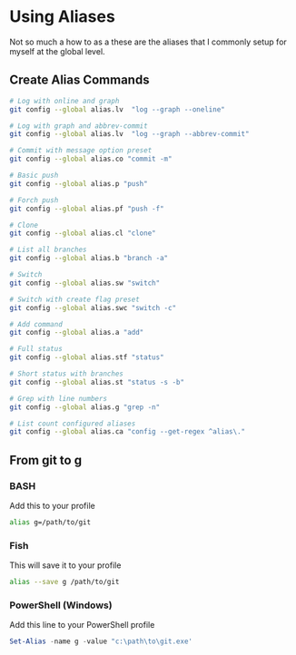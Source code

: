 # Using Aliases

Not so much a how to as a these are the aliases that I commonly setup for myself at the global level.

## Create Alias Commands

```bash
# Log with online and graph
git config --global alias.lv  "log --graph --oneline"

# Log with graph and abbrev-commit
git config --global alias.lv  "log --graph --abbrev-commit"

# Commit with message option preset
git config --global alias.co "commit -m"

# Basic push
git config --global alias.p "push"

# Forch push
git config --global alias.pf "push -f"

# Clone
git config --global alias.cl "clone"

# List all branches
git config --global alias.b "branch -a"

# Switch
git config --global alias.sw "switch"

# Switch with create flag preset
git config --global alias.swc "switch -c"

# Add command
git config --global alias.a "add"

# Full status
git config --global alias.stf "status"

# Short status with branches
git config --global alias.st "status -s -b"

# Grep with line numbers
git config --global alias.g "grep -n"

# List count configured aliases
git config --global alias.ca "config --get-regex ^alias\."

```

## From git to g

### BASH

Add this to your profile

```bash
alias g=/path/to/git
```

### Fish

This will save it to your profile

```bash
alias --save g /path/to/git
```

### PowerShell (Windows)

Add this line to your PowerShell profile

```powershell
Set-Alias -name g -value "c:\path\to\git.exe'
```
